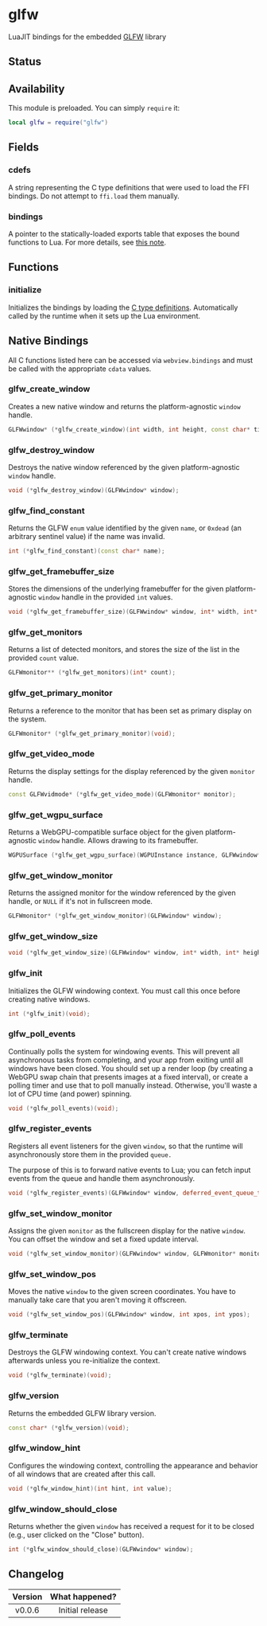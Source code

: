 # glfw

LuaJIT bindings for the embedded [GLFW](https://github.com/glfw/glfw) library

<FFI/>

## Status

<External/>

## Availability

This module is preloaded. You can simply `require` it:

```lua
local glfw = require("glfw")
```

## Fields

### cdefs

A string representing the C type definitions that were used to load the FFI bindings. Do not attempt to `ffi.load` them manually.

### bindings

A pointer to the statically-loaded exports table that exposes the bound functions to Lua. For more details, see [this note](/docs/background-information/luajit/static-ffi-bindings).

## Functions

### initialize

Initializes the bindings by loading the [C type definitions](#cdefs). Automatically called by the runtime when it sets up the Lua environment.

## Native Bindings

All C functions listed here can be accessed via `webview.bindings` and must be called with the appropriate `cdata` values.

### glfw_create_window

Creates a new native window and returns the platform-agnostic `window` handle.

```cpp
GLFWwindow* (*glfw_create_window)(int width, int height, const char* title, GLFWmonitor* monitor, GLFWwindow* share);
```

### glfw_destroy_window

Destroys the native window referenced by the given platform-agnostic `window` handle.

```cpp
void (*glfw_destroy_window)(GLFWwindow* window);
```

### glfw_find_constant

Returns the GLFW `enum` value identified by the given `name`, or `0xdead` (an arbitrary sentinel value) if the name was invalid.

```cpp
int (*glfw_find_constant)(const char* name);
```

### glfw_get_framebuffer_size

Stores the dimensions of the underlying framebuffer for the given platform-agnostic `window` handle in the provided `int` values.

```cpp
void (*glfw_get_framebuffer_size)(GLFWwindow* window, int* width, int* height);
```

### glfw_get_monitors

Returns a list of detected monitors, and stores the size of the list in the provided `count` value.

```cpp
GLFWmonitor** (*glfw_get_monitors)(int* count);
```

### glfw_get_primary_monitor

Returns a reference to the monitor that has been set as primary display on the system.

```cpp
GLFWmonitor* (*glfw_get_primary_monitor)(void);
```

### glfw_get_video_mode

Returns the display settings for the display referenced by the given `monitor` handle.

```cpp
const GLFWvidmode* (*glfw_get_video_mode)(GLFWmonitor* monitor);
```

### glfw_get_wgpu_surface

Returns a WebGPU-compatible surface object for the given platform-agnostic `window` handle. Allows drawing to its framebuffer.

```cpp
WGPUSurface (*glfw_get_wgpu_surface)(WGPUInstance instance, GLFWwindow* window);
```

### glfw_get_window_monitor

Returns the assigned monitor for the window referenced by the given handle, or `NULL` if it's not in fullscreen mode.

```cpp
GLFWmonitor* (*glfw_get_window_monitor)(GLFWwindow* window);
```

### glfw_get_window_size

```cpp
void (*glfw_get_window_size)(GLFWwindow* window, int* width, int* height);
```

### glfw_init

Initializes the GLFW windowing context. You must call this once before creating native windows.

```cpp
int (*glfw_init)(void);
```

### glfw_poll_events

Continually polls the system for windowing events. This will prevent all asynchronous tasks from completing, and your app from exiting until all windows have been closed. You should set up a render loop (by creating a WebGPU swap chain that presents images at a fixed interval), or create a polling timer and use that to poll manually instead. Otherwise, you'll waste a lot of CPU time (and power) spinning.

```cpp
void (*glfw_poll_events)(void);
```

### glfw_register_events

Registers all event listeners for the given `window`, so that the runtime will asynchronously store them in the provided `queue.`

The purpose of this is to forward native events to Lua; you can fetch input events from the queue and handle them asynchronously.

```cpp
void (*glfw_register_events)(GLFWwindow* window, deferred_event_queue_t queue);
```

### glfw_set_window_monitor

Assigns the given `monitor` as the fullscreen display for the native `window`. You can offset the window and set a fixed update interval.

```cpp
void (*glfw_set_window_monitor)(GLFWwindow* window, GLFWmonitor* monitor, int xpos, int ypos, int width, int height, int refreshRate);
```

### glfw_set_window_pos

Moves the native `window` to the given screen coordinates. You have to manually take care that you aren't moving it offscreen.

```cpp
void (*glfw_set_window_pos)(GLFWwindow* window, int xpos, int ypos);
```

### glfw_terminate

Destroys the GLFW windowing context. You can't create native windows afterwards unless you re-initialize the context.

```cpp
void (*glfw_terminate)(void);
```

### glfw_version

Returns the embedded GLFW library version.

```cpp
const char* (*glfw_version)(void);
```

### glfw_window_hint

Configures the windowing context, controlling the appearance and behavior of all windows that are created after this call.

```cpp
void (*glfw_window_hint)(int hint, int value);
```

### glfw_window_should_close

Returns whether the given `window` has received a request for it to be closed (e.g., user clicked on the "Close" button).

```cpp
int (*glfw_window_should_close)(GLFWwindow* window);
```

## Changelog

| Version | What happened?  |
| :-----: | :-------------: |
| v0.0.6  | Initial release |
